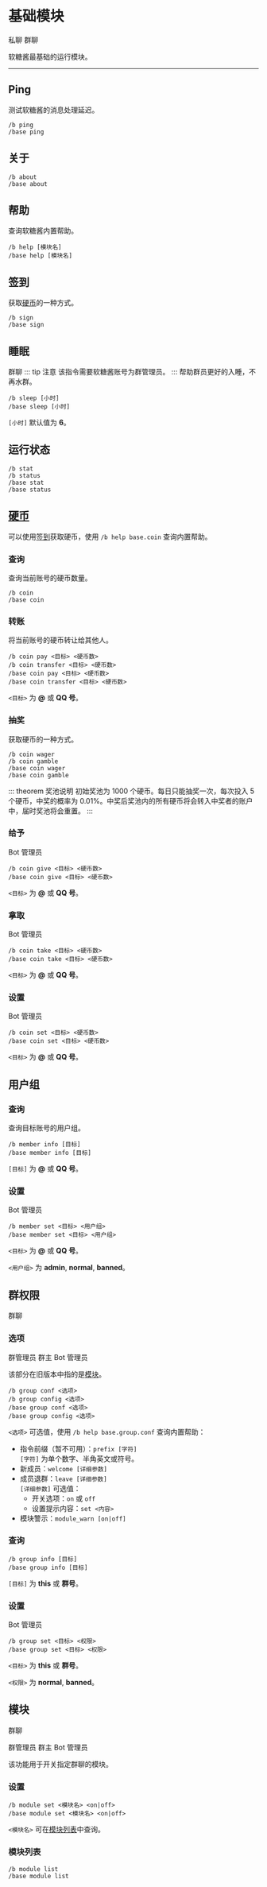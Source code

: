 # 基础模块
<span class="span-friend">私聊</span>
<span class="span-group">群聊</span>

软糖酱最基础的运行模块。

---

## Ping
测试软糖酱的消息处理延迟。
```
/b ping
/base ping
```

## 关于
```
/b about
/base about
```

## 帮助
查询软糖酱内置帮助。
```
/b help [模块名]
/base help [模块名]
```

## 签到
获取[硬币](/coin/)的一种方式。
```
/b sign
/base sign
```

## 睡眠
<span class="span-group">群聊</span>
::: tip 注意
该指令需要软糖酱账号为群管理员。
:::
帮助群员更好的入睡，不再水群。
```
/b sleep [小时]
/base sleep [小时]
```
`[小时]` 默认值为 **6**。

## 运行状态
```
/b stat
/b status
/base stat
/base status
```

## [硬币](/coin/)
可以使用[签到](#签到)获取硬币，使用 `/b help base.coin` 查询内置帮助。

### 查询
查询当前账号的硬币数量。
```
/b coin
/base coin
```

### 转账
将当前账号的硬币转让给其他人。
```
/b coin pay <目标> <硬币数>
/b coin transfer <目标> <硬币数>
/base coin pay <目标> <硬币数>
/base coin transfer <目标> <硬币数>
```
`<目标>` 为 **@** 或 **QQ 号**。

### 抽奖
获取硬币的一种方式。
```
/b coin wager
/b coin gamble
/base coin wager
/base coin gamble
```

::: theorem 奖池说明
初始奖池为 1000 个硬币。每日只能抽奖一次，每次投入 5 个硬币，中奖的概率为 0.01%。中奖后奖池内的所有硬币将会转入中奖者的账户中，届时奖池将会重置。
:::

### 给予
<span class="span-admin">Bot 管理员</span>
```
/b coin give <目标> <硬币数>
/base coin give <目标> <硬币数>
```
`<目标>` 为 **@** 或 **QQ 号**。

### 拿取
<span class="span-admin">Bot 管理员</span>
```
/b coin take <目标> <硬币数>
/base coin take <目标> <硬币数>
```
`<目标>` 为 **@** 或 **QQ 号**。

### 设置
<span class="span-admin">Bot 管理员</span>
```
/b coin set <目标> <硬币数>
/base coin set <目标> <硬币数>
```
`<目标>` 为 **@** 或 **QQ 号**。

## 用户组

### 查询
查询目标账号的用户组。
```
/b member info [目标]
/base member info [目标]
```
`[目标]` 为 **@** 或 **QQ 号**。

### 设置
<span class="span-admin">Bot 管理员</span>
```
/b member set <目标> <用户组>
/base member set <目标> <用户组>
```
`<目标>` 为 **@** 或 **QQ 号**。

`<用户组>` 为 **admin**, **normal**, **banned**。

## 群权限
<span class="span-group">群聊</span>

### 选项
<span class="span-admin">群管理员</span>
<span class="span-group">群主</span>
<span class="span-admin">Bot 管理员</span>

该部分在旧版本中指的是[模块](#模块)。
```
/b group conf <选项>
/b group config <选项>
/base group conf <选项>
/base group config <选项>
```
`<选项>` 可选值，使用 `/b help base.group.conf` 查询内置帮助：
- 指令前缀（暂不可用）：`prefix [字符]`
  <br>`[字符]` 为单个数字、半角英文或符号。
- 新成员：`welcome [详细参数]`
- 成员退群：`leave [详细参数]`
  <br>`[详细参数]` 可选值：
  - 开关选项：`on` 或 `off`
  - 设置提示内容：`set <内容>`
- 模块警示：`module_warn [on|off]`

### 查询
```
/b group info [目标]
/base group info [目标]
```
`[目标]` 为 **this** 或 **群号**。

### 设置
<span class="span-admin">Bot 管理员</span>
```
/b group set <目标> <权限>
/base group set <目标> <权限>
```
`<目标>` 为 **this** 或 **群号**。

`<权限>` 为 **normal**, **banned**。

## 模块
<span class="span-group">群聊</span>

<span class="span-admin">群管理员</span>
<span class="span-group">群主</span>
<span class="span-admin">Bot 管理员</span>

该功能用于开关指定群聊的模块。

### 设置
```
/b module set <模块名> <on|off>
/base module set <模块名> <on|off>
```
`<模块名>` 可在[模块列表](#模块列表)中查询。

### 模块列表
```
/b module list
/base module list
```
